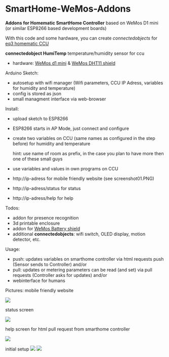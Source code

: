 # SmartHome-WeMos-Addons
**Addons for Homematic SmartHome Controller** based on WeMos D1 mini (or similar ESP8266 based development boards)

With this code and some hardware, you can create *connectedobjects* for [eq3 homematic CCU](http://www.eq-3.de/produkte/homematic.html)

__connectedobject HumiTemp__
temperature/humidity sensor for ccu

* hardware: [WeMos d1 mini](https://www.wemos.cc/product/d1-mini.html) & [WeMos DHT11 shield](https://www.wemos.cc/product/dht-shield.html)


Arduino Sketch:
* autosetup with wifi manager 
  (Wifi parameters, CCU IP Adress, variables for humidity and temperature) 
* config is stored as json
* small managment interface via web-browser


Install:
* upload sketch to ESP8266
* ESP8266 starts in AP Mode, just connect and configure
* create two variables on CCU (same names as configured in the step before) for humidity and temperature

   hint: use name of room as prefix, in the case you plan to have more then one of these small guys
* use variables and values in own programs on CCU
* http://ip-adress for mobile friendly website (see screenshot01.PNG)
* http://ip-adress/status for status
* http://ip-adress/help for help

Todos:
* addon for presence recognition
* 3d printable enclosure
* addon for [WeMos Battery shield](https://www.wemos.cc/product/battery-shield.html)
* additional **connectedobjects**: wifi switch, OLED display, motion detector, etc.

Usage:
* push: updates variables on smarthome controller via html requests push (Sensor sends to Controller) and/or
* pull: updates or metering parameters can be read (and set) via pull requests (Controller asks for updates) and/or
* webinterface for humans

Pictures:
mobile friendly website

![](https://github.com/holgerimbery/SmartHome-WeMos-Addons/blob/master/screens/screenshot01.PNG)

status screen

![](https://github.com/holgerimbery/SmartHome-WeMos-Addons/blob/master/screens/screenshot02.PNG)

help screen for html pull request from smarthome controller

![](https://github.com/holgerimbery/SmartHome-WeMos-Addons/blob/master/screens/screenshot03.PNG)

initial setup
![](https://github.com/holgerimbery/SmartHome-WeMos-Addons/blob/master/screens/initial_setup01.png)
![](https://github.com/holgerimbery/SmartHome-WeMos-Addons/blob/master/screens/initialsetup02.png)
